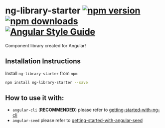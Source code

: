 # ng-library-starter  [![npm version](https://badge.fury.io/js/ng-starter-library.svg)](http://badge.fury.io/js/ng-library-starter) [![npm downloads](https://img.shields.io/npm/dm/ng-library-starter.svg)](https://npmjs.org/ng-library-starter) [![Angular Style Guide](https://mgechev.github.io/angular2-style-guide/images/badge.svg)](https://angular.io/styleguide)

Component library created for Angular!

## Installation Instructions

Install `ng-library-starter` from `npm`
```bash
npm install ng-library-starter --save
```

## How to use it with:
 - `angular-cli` (**RECOMMENDED**) please refer to [getting-started-with-ng-cli](https://github.com/jgodi/angular-library-starter/blob/master/docs/getting-started/ng-cli.md)
 - `angular-seed` please refer to [getting-started-with-angular-seed](https://github.com/jgodi/angular-library-starter/blob/master/docs/getting-started/angular-seed.md)
